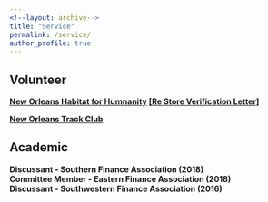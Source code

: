 ```yaml
---
<!--layout: archive-->
title: "Service"
permalink: /service/
author_profile: true
---
```

## Volunteer

<b>[New Orleans Habitat for Humnanity](http://www.habitat-nola.org/restore/volunteer-at-restore/) </b>[<b>[Re Store Verification Letter]</b>](/files/volunteer.pdf)

<b>[New Orleans Track Club](https://runnotc.org/cgi-bin/volunteer_signup.pl) </b>

## Academic
<b> Discussant - Southern Finance Association (2018) </b><br>
<b> Committee Member - Eastern Finance Association (2018) </b><br>
<b> Discussant - Southwestern Finance Association (2016) </b>

<!-- ## Service -->
